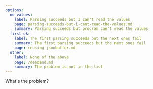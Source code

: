 ```yaml
---
options:
  no-values:
    label: Parsing succeeds but I can't read the values
    page: parsing-succeeds-but-i-cant-read-the-values.md
    summary: Parsing succeeds but program can't read the values
  first-ok:
    label: The first parsing succeeds but the next ones fail
    summary: The first parsing succeeds but the next ones fail
    page: reusing-jsonbuffer.md
  other:
    label: None of the above
    page: /deadend.md
    summary: The problem is not in the list
---
```


What's the problem?

